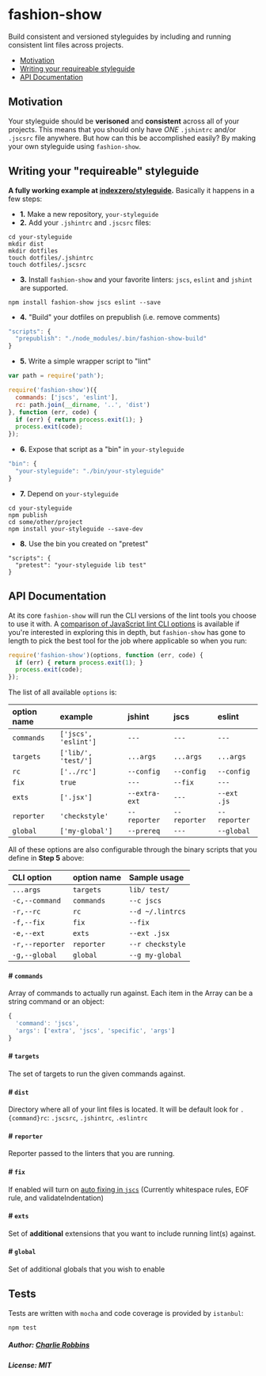 # fashion-show

Build consistent and versioned styleguides by including and running consistent lint files across projects.

- [Motivation](#motivation)
- [Writing your requireable styleguide](#writing-your-requireable-styleguide)
- [API Documentation](#api-documentation)

## Motivation

Your styleguide should be **verisoned** and **consistent** across all of your projects. This means that you should only have _ONE_ `.jshintrc` and/or `.jscsrc` file anywhere. But how can this be accomplished easily? By making your own styleguide using `fashion-show`.

## Writing your "requireable" styleguide

**A fully working example at [indexzero/styleguide](https://github.com/indexzero/styleguide).** Basically it happens in a few steps:

- **1.** Make a new repository, `your-styleguide`
- **2.** Add your `.jshintrc` and `.jscsrc` files:
```
cd your-styleguide
mkdir dist
mkdir dotfiles
touch dotfiles/.jshintrc
touch dotfiles/.jscsrc
```
- **3.** Install `fashion-show` and your favorite linters: `jscs`, `eslint` and `jshint` are supported.
```
npm install fashion-show jscs eslint --save
```
- **4.** "Build" your dotfiles on prepublish (i.e. remove comments)
``` js
"scripts": {
  "prepublish": "./node_modules/.bin/fashion-show-build"
}
```
- **5.** Write a simple wrapper script to "lint"
``` js
var path = require('path');

require('fashion-show')({
  commands: ['jscs', 'eslint'],
  rc: path.join(__dirname, '..', 'dist')
}, function (err, code) {
  if (err) { return process.exit(1); }
  process.exit(code);
});
```
- **6.** Expose that script as a "bin" in `your-styleguide`
``` js
"bin": {
  "your-styleguide": "./bin/your-styleguide"
}
```
- **7.** Depend on `your-styleguide`
```
cd your-styleguide
npm publish
cd some/other/project
npm install your-styleguide --save-dev
```
- **8.** Use the bin you created on "pretest"
```
"scripts": {
  "pretest": "your-styleguide lib test"
}
```

## API Documentation

At its core `fashion-show` will run the CLI versions of the lint tools you choose to use it with. A [comparison of JavaScript lint CLI options](COMMANDS.md) is available if you're interested in exploring this in depth, but `fashion-show` has gone to length to pick the best tool for the job where applicable so when you run:

``` js
require('fashion-show')(options, function (err, code) {
  if (err) { return process.exit(1); }
  process.exit(code);
});
```

The list of all available `options` is:

| option name   | example              | jshint        | jscs         | eslint       |
|:--------------|:---------------------|:--------------|:-------------|:-------------|
| `commands`    | `['jscs', 'eslint']` | `---`         | `---`        | `---`        |
| `targets`     | `['lib/', 'test/']`  | `...args`     | `...args`    | `...args`    |
| `rc`          | `['../rc']`          | `--config`    | `--config`   | `--config`   |
| `fix`         | `true`               | `---`         | `--fix`      | `---`        |
| `exts`        | `['.jsx']`           | `--extra-ext` | `---`        | `--ext .js`  |
| `reporter`    | `'checkstyle'`       | `--reporter`  | `--reporter` | `--reporter` |
| `global`      | `['my-global']`      | `--prereq`    | `---`        | `--global`   |

All of these options are also configurable through the binary scripts that you define in **Step 5** above:

| CLI option      | option name   | Sample usage     |
|:----------------|:--------------|:-----------------|
| `...args`       | `targets`     | `lib/ test/`     |
| `-c,--command`  | `commands`    | `--c jscs`       |
| `-r,--rc`       | `rc`          | `--d ~/.lintrcs` |
| `-f,--fix`      | `fix`         | `--fix`          |
| `-e,--ext`      | `exts`        | `--ext .jsx`     |
| `-r,--reporter` | `reporter`    | `--r checkstyle` |
| `-g,--global`   | `global`      | `--g my-global`  |

#### # `commands`

Array of commands to actually run against. Each item in the Array can be a string command or an object:

``` js
{
  'command': 'jscs',
  'args': ['extra', 'jscs', 'specific', 'args']
}
```

#### # `targets`

The set of targets to run the given commands against.

#### # `dist`

Directory where all of your lint files is located. It will be default look for `.{command}rc`: `.jscsrc`, `.jshintrc`, `.eslintrc`

#### # `reporter`

Reporter passed to the linters that you are running.

#### # `fix`

If enabled will turn on [auto fixing in `jscs`](http://jscs.info/overview.html#cli) (Currently whitespace rules, EOF rule, and validateIndentation)

#### # `exts`

Set of **additional** extensions that you want to include running lint(s) against.

#### # `global`

Set of additional globals that you wish to enable


## Tests

Tests are written with `mocha` and code coverage is provided by `istanbul`:

```
npm test
```

##### Author: [Charlie Robbins](charlie.robbins@gmail.com)
##### License: MIT
